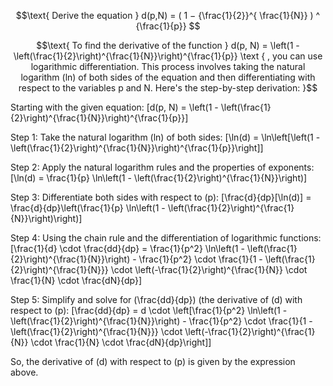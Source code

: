 
```math
\text{ Derive the equation } d(p,N) = ( 1 − {\frac{1}{2}}^{ \frac{1}{N}} ) ^ {\frac{1}{p}} 
```

```math
\text{ To find the derivative of the function }  d(p, N) = \left(1 - \left(\frac{1}{2}\right)^{\frac{1}{N}}\right)^{\frac{1}{p}} \text { , you can use logarithmic differentiation. This process involves taking the natural logarithm (ln) of both sides of the equation and then differentiating with respect to the variables p and N. Here's the step-by-step derivation: }
```

Starting with the given equation:
\[d(p, N) = \left(1 - \left(\frac{1}{2}\right)^{\frac{1}{N}}\right)^{\frac{1}{p}}\]

Step 1: Take the natural logarithm (ln) of both sides:
\[\ln(d) = \ln\left[\left(1 - \left(\frac{1}{2}\right)^{\frac{1}{N}}\right)^{\frac{1}{p}}\right]\]

Step 2: Apply the natural logarithm rules and the properties of exponents:
\[\ln(d) = \frac{1}{p} \ln\left(1 - \left(\frac{1}{2}\right)^{\frac{1}{N}}\right)\]

Step 3: Differentiate both sides with respect to \(p\):
\[\frac{d}{dp}[\ln(d)] = \frac{d}{dp}\left(\frac{1}{p} \ln\left(1 - \left(\frac{1}{2}\right)^{\frac{1}{N}}\right)\right)\]

Step 4: Using the chain rule and the differentiation of logarithmic functions:
\[\frac{1}{d} \cdot \frac{dd}{dp} = \frac{1}{p^2} \ln\left(1 - \left(\frac{1}{2}\right)^{\frac{1}{N}}\right) - \frac{1}{p^2} \cdot \frac{1}{1 - \left(\frac{1}{2}\right)^{\frac{1}{N}}} \cdot \left(-\frac{1}{2}\right)^{\frac{1}{N}} \cdot \frac{1}{N} \cdot \frac{dN}{dp}\]

Step 5: Simplify and solve for \(\frac{dd}{dp}\) (the derivative of \(d\) with respect to \(p\):
\[\frac{dd}{dp} = d \cdot \left[\frac{1}{p^2} \ln\left(1 - \left(\frac{1}{2}\right)^{\frac{1}{N}}\right) - \frac{1}{p^2} \cdot \frac{1}{1 - \left(\frac{1}{2}\right)^{\frac{1}{N}}} \cdot \left(-\frac{1}{2}\right)^{\frac{1}{N}} \cdot \frac{1}{N} \cdot \frac{dN}{dp}\right]\]

So, the derivative of \(d\) with respect to \(p\) is given by the expression above.

